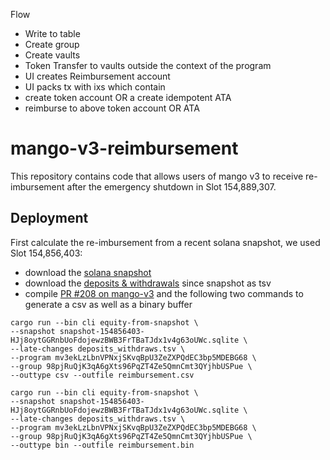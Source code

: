 Flow

- Write to table
- Create group
- Create vaults
- Token Transfer to vaults outside the context of the program
- UI creates Reimbursement account
- UI packs tx with ixs which contain
 - create token account OR a create idempotent ATA
 - reimburse to above token account OR ATA

# mango-v3-reimbursement

This repository contains code that allows users of mango v3 to receive re-imbursement after the emergency shutdown in Slot 154,889,307.

## Deployment

First calculate the re-imbursement from a recent solana snapshot, we used Slot 154,856,403:

- download the [solana snapshot](https://drive.google.com/file/d/1nYJjW0n2pSpAOwf7kUR_p-Cj2PpS3kcn/view?usp=sharing)
- download the [deposits & withdrawals](https://docs.google.com/spreadsheets/d/1DwtllQeCw3j9-DjNFgxSk_Gl_L8405W9ExjeqvKVjds/edit#gid=0) since snapshot as tsv
- compile [PR #208 on mango-v3](https://github.com/blockworks-foundation/mango-v3/pull/208) and the following two commands to generate a csv as well as a binary buffer

```
cargo run --bin cli equity-from-snapshot \
--snapshot snapshot-154856403-HJj8oytGGRnbUoFdojewzBWB3FrTBaTJdx1v4g63oUWc.sqlite \
--late-changes deposits_withdraws.tsv \
--program mv3ekLzLbnVPNxjSKvqBpU3ZeZXPQdEC3bp5MDEBG68 \
--group 98pjRuQjK3qA6gXts96PqZT4Ze5QmnCmt3QYjhbUSPue \
--outtype csv --outfile reimbursement.csv

cargo run --bin cli equity-from-snapshot \
--snapshot snapshot-154856403-HJj8oytGGRnbUoFdojewzBWB3FrTBaTJdx1v4g63oUWc.sqlite \
--late-changes deposits_withdraws.tsv \
--program mv3ekLzLbnVPNxjSKvqBpU3ZeZXPQdEC3bp5MDEBG68 \
--group 98pjRuQjK3qA6gXts96PqZT4Ze5QmnCmt3QYjhbUSPue \
--outtype bin --outfile reimbursement.bin
```
